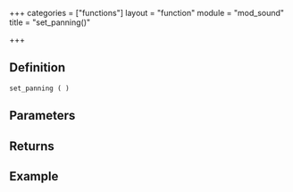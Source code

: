 +++
categories = ["functions"]
layout = "function"
module = "mod_sound"
title = "set_panning()"

+++

## Definition

    set_panning ( )

## Parameters

## Returns

## Example
